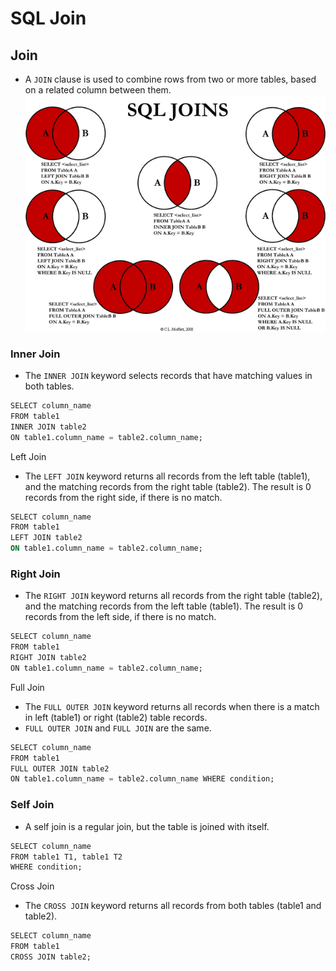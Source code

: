 # SQL Join

## Join

- A `JOIN` clause is used to combine rows from two or more tables, based on a related column between them.
![sql_join_1](../img/sql_join_1.png)

### Inner Join

- The `INNER JOIN` keyword selects records that have matching values in both tables.

```sql
SELECT column_name
FROM table1
INNER JOIN table2  
ON table1.column_name = table2.column_name;
```

Left Join
- The `LEFT JOIN` keyword returns all records from the left table (table1), and the matching records from the right table (table2). The result is 0 records from the right side, if there is no match.

```sql
SELECT column_name
FROM table1
LEFT JOIN table2  
ON table1.column_name = table2.column_name;
```

### Right Join

- The `RIGHT JOIN` keyword returns all records from the right table (table2), and the matching records from the left table (table1). The result is 0 records from the left side, if there is no match.

```sql
SELECT column_name
FROM table1
RIGHT JOIN table2
ON table1.column_name = table2.column_name;
```

Full Join
- The `FULL OUTER JOIN` keyword returns all records when there is a match in left (table1) or right (table2) table records.
- `FULL OUTER JOIN` and `FULL JOIN` are the same.

```sql
SELECT column_name
FROM table1
FULL OUTER JOIN table2
ON table1.column_name = table2.column_name WHERE condition;
```

### Self Join

- A self join is a regular join, but the table is joined with itself.

```sql
SELECT column_name
FROM table1 T1, table1 T2
WHERE condition;
```

Cross Join
- The `CROSS JOIN` keyword returns all records from both tables (table1 and table2).

```sql
SELECT column_name
FROM table1
CROSS JOIN table2;
```
